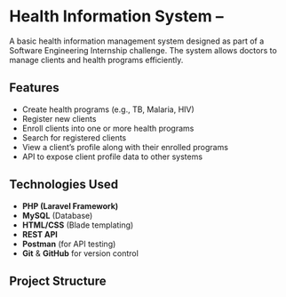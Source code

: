 #  Health Information System – 

A basic health information management system designed as part of a Software Engineering Internship challenge. The system allows doctors to manage clients and health programs efficiently.

## Features

-  Create health programs (e.g., TB, Malaria, HIV)
-  Register new clients
-  Enroll clients into one or more health programs
-  Search for registered clients
-  View a client’s profile along with their enrolled programs
-  API to expose client profile data to other systems

##  Technologies Used

- **PHP (Laravel Framework)**
- **MySQL** (Database)
- **HTML/CSS** (Blade templating)
- **REST API**
- **Postman** (for API testing)
- **Git** & **GitHub** for version control

##  Project Structure

